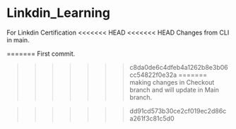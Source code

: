 # Linkdin_Learning
For Linkdin Certification
<<<<<<< HEAD
<<<<<<< HEAD
Changes from CLI in main.

=======
    First commit.
>>>>>>> c8da0de6c4dfeb4a1262b8e3b06cc54822f0e32a
=======
making changes in Checkout branch and will update in Main branch.

>>>>>>> dd91cd573b30ce2cf019ec2d86ca261f3c81c5d0
